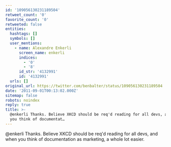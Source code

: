 ```yaml
---
id: '109056130231189504'
retweet_count: '0'
favorite_count: '0'
retweeted: false
entities:
  hashtags: []
  symbols: []
  user_mentions:
    - name: Alexandre Enkerli
      screen_name: enkerli
      indices:
        - '0'
        - '8'
      id_str: '4132991'
      id: '4132991'
  urls: []
original_url: https://twitter.com/benbalter/status/109056130231189504
date: '2011-09-01T00:13:02.000Z'
sitemap: false
robots: noindex
reply: true
title: >-
  @enkerli Thanks. Believe XKCD should be req'd reading for all devs, and when
  you think of documentat…
---
```


@enkerli Thanks. Believe XKCD should be req'd reading for all devs, and when you think of documentation as marketing, a whole lot easier.